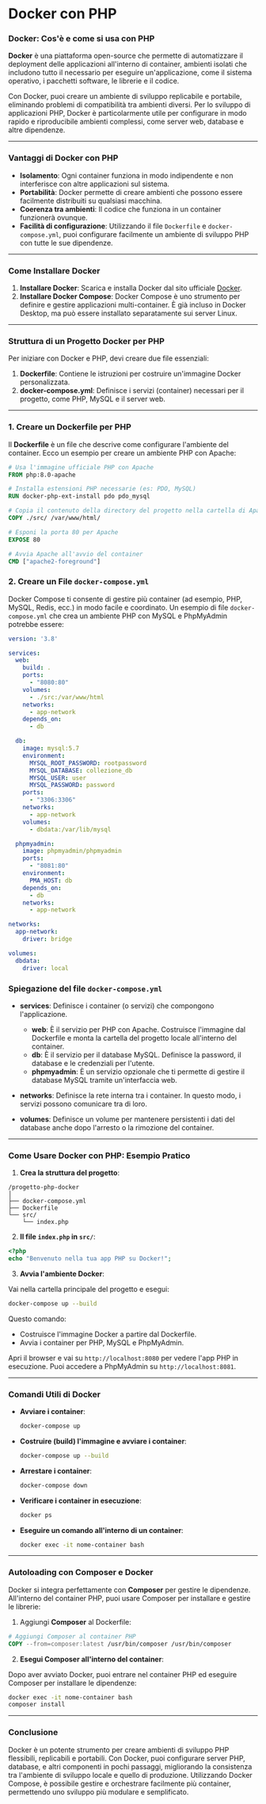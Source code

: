 # Docker con PHP

### **Docker: Cos'è e come si usa con PHP**

**Docker** è una piattaforma open-source che permette di automatizzare il deployment delle applicazioni all'interno di container, ambienti isolati che includono tutto il necessario per eseguire un'applicazione, come il sistema operativo, i pacchetti software, le librerie e il codice.

Con Docker, puoi creare un ambiente di sviluppo replicabile e portabile, eliminando problemi di compatibilità tra ambienti diversi. Per lo sviluppo di applicazioni PHP, Docker è particolarmente utile per configurare in modo rapido e riproducibile ambienti complessi, come server web, database e altre dipendenze.

---

### **Vantaggi di Docker con PHP**

- **Isolamento**: Ogni container funziona in modo indipendente e non interferisce con altre applicazioni sul sistema.
- **Portabilità**: Docker permette di creare ambienti che possono essere facilmente distribuiti su qualsiasi macchina.
- **Coerenza tra ambienti**: Il codice che funziona in un container funzionerà ovunque.
- **Facilità di configurazione**: Utilizzando il file `Dockerfile` e `docker-compose.yml`, puoi configurare facilmente un ambiente di sviluppo PHP con tutte le sue dipendenze.

---

### **Come Installare Docker**

1. **Installare Docker**: Scarica e installa Docker dal sito ufficiale [Docker](https://www.docker.com/get-started).
2. **Installare Docker Compose**: Docker Compose è uno strumento per definire e gestire applicazioni multi-container. È già incluso in Docker Desktop, ma può essere installato separatamente sui server Linux.

---

### **Struttura di un Progetto Docker per PHP**

Per iniziare con Docker e PHP, devi creare due file essenziali:

1. **Dockerfile**: Contiene le istruzioni per costruire un'immagine Docker personalizzata.
2. **docker-compose.yml**: Definisce i servizi (container) necessari per il progetto, come PHP, MySQL e il server web.

---

### **1. Creare un Dockerfile per PHP**

Il **Dockerfile** è un file che descrive come configurare l'ambiente del container. Ecco un esempio per creare un ambiente PHP con Apache:

```Dockerfile
# Usa l'immagine ufficiale PHP con Apache
FROM php:8.0-apache

# Installa estensioni PHP necessarie (es: PDO, MySQL)
RUN docker-php-ext-install pdo pdo_mysql

# Copia il contenuto della directory del progetto nella cartella di Apache
COPY ./src/ /var/www/html/

# Esponi la porta 80 per Apache
EXPOSE 80

# Avvia Apache all'avvio del container
CMD ["apache2-foreground"]
```

### **2. Creare un File `docker-compose.yml`**

Docker Compose ti consente di gestire più container (ad esempio, PHP, MySQL, Redis, ecc.) in modo facile e coordinato. Un esempio di file `docker-compose.yml` che crea un ambiente PHP con MySQL e PhpMyAdmin potrebbe essere:

```yaml
version: '3.8'

services:
  web:
    build: .
    ports:
      - "8080:80"
    volumes:
      - ./src:/var/www/html
    networks:
      - app-network
    depends_on:
      - db

  db:
    image: mysql:5.7
    environment:
      MYSQL_ROOT_PASSWORD: rootpassword
      MYSQL_DATABASE: collezione_db
      MYSQL_USER: user
      MYSQL_PASSWORD: password
    ports:
      - "3306:3306"
    networks:
      - app-network
    volumes:
      - dbdata:/var/lib/mysql

  phpmyadmin:
    image: phpmyadmin/phpmyadmin
    ports:
      - "8081:80"
    environment:
      PMA_HOST: db
    depends_on:
      - db
    networks:
      - app-network

networks:
  app-network:
    driver: bridge

volumes:
  dbdata:
    driver: local
```

### **Spiegazione del file `docker-compose.yml`**

- **services**: Definisce i container (o servizi) che compongono l'applicazione.
  - **web**: È il servizio per PHP con Apache. Costruisce l'immagine dal Dockerfile e monta la cartella del progetto locale all'interno del container.
  - **db**: È il servizio per il database MySQL. Definisce la password, il database e le credenziali per l'utente.
  - **phpmyadmin**: È un servizio opzionale che ti permette di gestire il database MySQL tramite un'interfaccia web.
  
- **networks**: Definisce la rete interna tra i container. In questo modo, i servizi possono comunicare tra di loro.
  
- **volumes**: Definisce un volume per mantenere persistenti i dati del database anche dopo l'arresto o la rimozione del container.

---

### **Come Usare Docker con PHP: Esempio Pratico**

1. **Crea la struttura del progetto**:

```
/progetto-php-docker
│
├── docker-compose.yml
├── Dockerfile
└── src/
    └── index.php
```

2. **Il file `index.php` in `src/`**:

```php
<?php
echo "Benvenuto nella tua app PHP su Docker!";
```

3. **Avvia l'ambiente Docker**:

Vai nella cartella principale del progetto e esegui:

```bash
docker-compose up --build
```

Questo comando:

- Costruisce l'immagine Docker a partire dal Dockerfile.
- Avvia i container per PHP, MySQL e PhpMyAdmin.

Apri il browser e vai su `http://localhost:8080` per vedere l'app PHP in esecuzione. Puoi accedere a PhpMyAdmin su `http://localhost:8081`.

---

### **Comandi Utili di Docker**

- **Avviare i container**:

  ```bash
  docker-compose up
  ```

- **Costruire (build) l'immagine e avviare i container**:

  ```bash
  docker-compose up --build
  ```

- **Arrestare i container**:

  ```bash
  docker-compose down
  ```

- **Verificare i container in esecuzione**:

  ```bash
  docker ps
  ```

- **Eseguire un comando all'interno di un container**:

  ```bash
  docker exec -it nome-container bash
  ```

---

### **Autoloading con Composer e Docker**

Docker si integra perfettamente con **Composer** per gestire le dipendenze. All'interno del container PHP, puoi usare Composer per installare e gestire le librerie:

1. Aggiungi **Composer** al Dockerfile:

```Dockerfile
# Aggiungi Composer al container PHP
COPY --from=composer:latest /usr/bin/composer /usr/bin/composer
```

2. **Esegui Composer all'interno del container**:

Dopo aver avviato Docker, puoi entrare nel container PHP ed eseguire Composer per installare le dipendenze:

```bash
docker exec -it nome-container bash
composer install
```

---

### **Conclusione**

Docker è un potente strumento per creare ambienti di sviluppo PHP flessibili, replicabili e portabili. Con Docker, puoi configurare server PHP, database, e altri componenti in pochi passaggi, migliorando la consistenza tra l'ambiente di sviluppo locale e quello di produzione. Utilizzando Docker Compose, è possibile gestire e orchestrare facilmente più container, permettendo uno sviluppo più modulare e semplificato.
